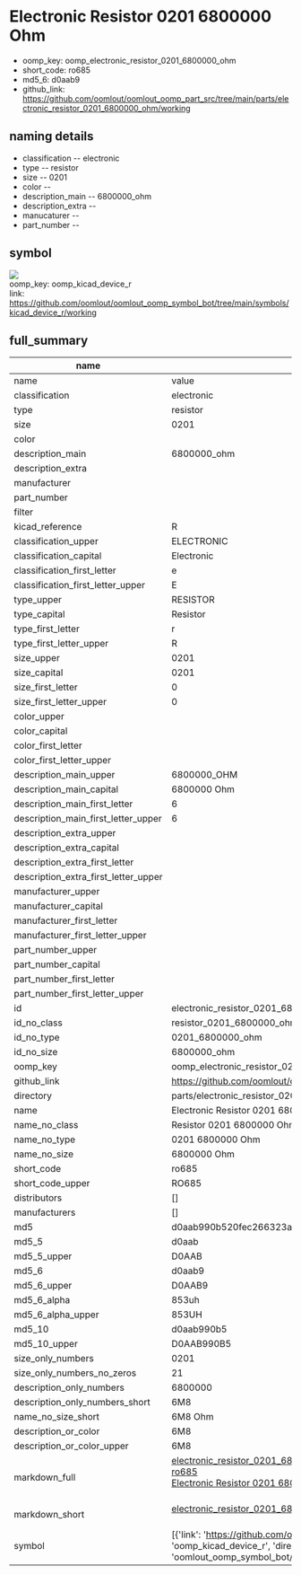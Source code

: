 # Electronic Resistor 0201 6800000 Ohm

  
* oomp_key: oomp_electronic_resistor_0201_6800000_ohm 
* short_code: ro685
* md5_6: d0aab9  
* github_link: https://github.com/oomlout/oomlout_oomp_part_src/tree/main/parts/electronic_resistor_0201_6800000_ohm/working  
## naming details
* classification -- electronic
* type -- resistor
* size -- 0201
* color -- 
* description_main -- 6800000_ohm
* description_extra -- 
* manucaturer -- 
* part_number -- 



## symbol

![](symbol/{index}/working/working_600.png)  
oomp_key: oomp_kicad_device_r  
link: https://github.com/oomlout/oomlout_oomp_symbol_bot/tree/main/symbols/kicad_device_r/working  


## full_summary
| name | value | 
| --- | --- | 
| name | value | 
| classification | electronic | 
| type | resistor | 
| size | 0201 | 
| color |  | 
| description_main | 6800000_ohm | 
| description_extra |  | 
| manufacturer |  | 
| part_number |  | 
| filter |  | 
| kicad_reference | R | 
| classification_upper | ELECTRONIC | 
| classification_capital | Electronic | 
| classification_first_letter | e | 
| classification_first_letter_upper | E | 
| type_upper | RESISTOR | 
| type_capital | Resistor | 
| type_first_letter | r | 
| type_first_letter_upper | R | 
| size_upper | 0201 | 
| size_capital | 0201 | 
| size_first_letter | 0 | 
| size_first_letter_upper | 0 | 
| color_upper |  | 
| color_capital |  | 
| color_first_letter |  | 
| color_first_letter_upper |  | 
| description_main_upper | 6800000_OHM | 
| description_main_capital | 6800000 Ohm | 
| description_main_first_letter | 6 | 
| description_main_first_letter_upper | 6 | 
| description_extra_upper |  | 
| description_extra_capital |  | 
| description_extra_first_letter |  | 
| description_extra_first_letter_upper |  | 
| manufacturer_upper |  | 
| manufacturer_capital |  | 
| manufacturer_first_letter |  | 
| manufacturer_first_letter_upper |  | 
| part_number_upper |  | 
| part_number_capital |  | 
| part_number_first_letter |  | 
| part_number_first_letter_upper |  | 
| id | electronic_resistor_0201_6800000_ohm | 
| id_no_class | resistor_0201_6800000_ohm | 
| id_no_type | 0201_6800000_ohm | 
| id_no_size | 6800000_ohm | 
| oomp_key | oomp_electronic_resistor_0201_6800000_ohm | 
| github_link | https://github.com/oomlout/oomlout_oomp_part_src/tree/main/parts/electronic_resistor_0201_6800000_ohm/working | 
| directory | parts/electronic_resistor_0201_6800000_ohm | 
| name | Electronic Resistor 0201 6800000 Ohm | 
| name_no_class | Resistor 0201 6800000 Ohm | 
| name_no_type | 0201 6800000 Ohm | 
| name_no_size | 6800000 Ohm | 
| short_code | ro685 | 
| short_code_upper | RO685 | 
| distributors | [] | 
| manufacturers | [] | 
| md5 | d0aab990b520fec266323a4a982a5447 | 
| md5_5 | d0aab | 
| md5_5_upper | D0AAB | 
| md5_6 | d0aab9 | 
| md5_6_upper | D0AAB9 | 
| md5_6_alpha | 853uh | 
| md5_6_alpha_upper | 853UH | 
| md5_10 | d0aab990b5 | 
| md5_10_upper | D0AAB990B5 | 
| size_only_numbers | 0201 | 
| size_only_numbers_no_zeros | 21 | 
| description_only_numbers | 6800000 | 
| description_only_numbers_short | 6M8 | 
| name_no_size_short | 6M8 Ohm | 
| description_or_color | 6M8 | 
| description_or_color_upper | 6M8 | 
| markdown_full | [electronic_resistor_0201_6800000_ohm](https://github.com/oomlout/oomlout_oomp_part_src/tree/main/parts/electronic_resistor_0201_6800000_ohm/working)<br>[ro685](https://github.com/oomlout/oomlout_oomp_part_src/tree/main/parts/electronic_resistor_0201_6800000_ohm/working)<br>[Electronic Resistor 0201 6800000 Ohm](https://github.com/oomlout/oomlout_oomp_part_src/tree/main/parts/electronic_resistor_0201_6800000_ohm/working)<br><br> | 
| markdown_short | [electronic_resistor_0201_6800000_ohm](https://github.com/oomlout/oomlout_oomp_part_src/tree/main/parts/electronic_resistor_0201_6800000_ohm/working)<br><br> | 
| symbol | [{'link': 'https://github.com/oomlout/oomlout_oomp_symbol_bot/tree/main/symbols/kicad_device_r', 'oomp_key': 'oomp_kicad_device_r', 'directory': 'oomlout_oomp_symbol_bot/symbols/kicad_device_r//working/working.kicad_sym', 'index': 0}] | 
